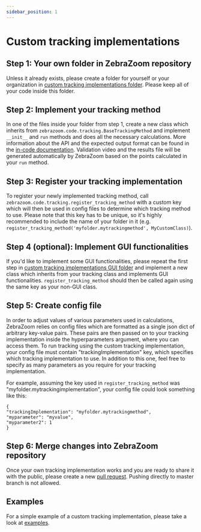 ```yaml
---
sidebar_position: 1
---
```


# Custom tracking implementations

## Step 1: Your own folder in ZebraZoom repository
Unless it already exists, please create a folder for yourself or your organization in [custom tracking implementations folder](https://github.com/oliviermirat/ZebraZoom/tree/master/zebrazoom/code/tracking/customTrackingImplementations). Please keep all of your code inside this folder.

## Step 2: Implement your tracking method
In one of the files inside your folder from step 1, create a new class which inherits from `zebrazoom.code.tracking.BaseTrackingMethod` and implement `__init__` and `run` methods and does all the necessary calculations. More information about the API and the expected output format can be found in the [in-code documentation](https://github.com/oliviermirat/ZebraZoom/blob/master/zebrazoom/code/tracking/_base.py). Validation video and the results file will be generated automatically by ZebraZoom based on the points calculated in your `run` method.

## Step 3: Register your tracking implementation
To register your newly implemented tracking method, call `zebrazoom.code.tracking.register_tracking_method` with a custom key which will then be used in config files to determine which tracking method to use. Please note that this key has to be unique, so it's highly recommended to include the name of your folder in it (e.g. `register_tracking_method('myfolder.mytrackingmethod', MyCustomClass)`).

## Step 4 (optional): Implement GUI functionalities
If you'd like to implement some GUI functionalities, please repeat the first step in [custom tracking implementations GUI folder](https://github.com/oliviermirat/ZebraZoom/tree/master/zebrazoom/code/GUI/tracking/customTrackingImplementations) and implement a new class which inherits from your tracking class and implements GUI functionalities. `register_tracking_method` should then be called again using the same key as your non-GUI class.

## Step 5: Create config file
In order to adjust values of various parameters used in calculations, ZebraZoom relies on config files which are formatted as a single json dict of arbitrary key-value pairs. These pairs are then passed on to your tracking implementation inside the hyperparameters argument, where you can access them. To run tracking using the custom tracking implementation, your config file must contain "trackingImplementation" key, which specifies which tracking implementation to use. In addition to this one, feel free to specify as many parameters as you require for your tracking implementation.

For example, assuming the key used in `register_tracking_method` was "myfolder.mytrackingimplementation", your config file could look something like this:
```
{
"trackingImplementation": "myfolder.mytrackingmethod",
"myparameter": "myvalue",
"myparameter2": 1
}
```

## Step 6: Merge changes into ZebraZoom repository
Once your own tracking implementation works and you are ready to share it with the public, please create a new [pull request](https://github.com/oliviermirat/ZebraZoom/pulls). Pushing directly to master branch is not allowed.

## Examples
For a simple example of a custom tracking implementation, please take a look at [examples](https://github.com/oliviermirat/ZebraZoom/tree/master/zebrazoom/code/tracking/customTrackingImplementations/examples).
